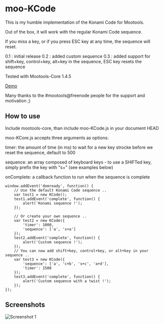 moo-KCode
===========

This is my humble implementation of the Konami Code for Mootools.

Out of the box, it will work with the regular Konami Code sequence.

If you miss a key, or if you press ESC key at any time, the sequence will reset.

0.1 : initial release
0.2 : added custom sequence
0.3 : added support for shift+key, control+key, alt+key in the sequence, ESC key resets the sequence

Tested with Mootools-Core 1.4.5

[Demo](https://tinker.io/d245d)

Many thanks to the #mootools@freenode people for the support and motivation ;)

How to use
----------

Include mootools-core, than include moo-KCode.js in your document HEAD

moo-KCore.js accepts three arguments as options:

timer: the amount of time (in ms) to wait for a new key strocke before we reset the sequence, default to 500

sequence: an array composed of keyboard keys - to use a SHIFTed key, simply prefix the key with "s+" (see examples below)

onComplete: a callback function to run when the sequence is complete

	window.addEvent('domready', function() {
		// Use the default Konami Code sequence ..
		var test1 = new KCode();
		test1.addEvent('complete', function() {
			alert('Konami sequence !');
		});
	
		// Or create your own sequence ..
		var test2 = new KCode({
			'timer': 1000,
			'sequence': ['a', 's+a']
		});
		test2.addEvent('complete', function() {
			alert('Custom sequence !');
		});
		// You can now add shift+key, control+key, or alt+key in your sequence ..
		var test3 = new KCode({
			'sequence': ['a', 'c+b', 's+c', 'a+d'],
			'timer': 1500
		});
		test3.addEvent('complete', function() {
			alert('Custom sequence with a twist !');
		});
	});

Screenshots
-----------

![Screenshot 1](https://raw.github.com/kelexel/moo-KCode/master/moo-KCode.png)